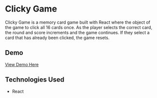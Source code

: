 # Clicky Game
Clicky Game is a memory card game built with React where the object of the game to click all 16 cards once. As the player selects the correct card, the round and score increments and the game continues. If they select a card that has already been clicked, the game resets.

## Demo
[View Demo Here]()

## Technologies Used
* React